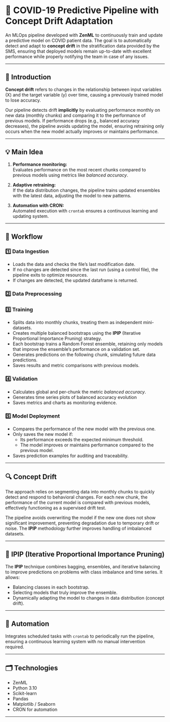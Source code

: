 # 🦠 COVID-19 Predictive Pipeline with Concept Drift Adaptation

An MLOps pipeline developed with **ZenML** to continuously train and update a predictive model on COVID patient data. The goal is to automatically detect and adapt to **concept drift** in the stratification data provided by the SMS, ensuring that deployed models remain up-to-date with excellent performance while properly notifying the team in case of any issues.

---

## 📌 Introduction

**Concept drift** refers to changes in the relationship between input variables (X) and the target variable (y) over time, causing a previously trained model to lose accuracy.

Our pipeline detects drift **implicitly** by evaluating performance monthly on new data (monthly chunks) and comparing it to the performance of previous models. If performance drops (e.g., balanced accuracy decreases), the pipeline avoids updating the model, ensuring retraining only occurs when the new model actually improves or maintains performance.

---

## 💡 Main Idea

1. **Performance monitoring:**  
   Evaluates performance on the most recent chunks compared to previous models using metrics like *balanced accuracy*.

2. **Adaptive retraining:**  
   If the data distribution changes, the pipeline trains updated ensembles with the latest data, adjusting the model to new patterns.

3. **Automation with CRON:**  
   Automated execution with `crontab` ensures a continuous learning and updating system.

---

## 🔄 Workflow

### 1️⃣ Data Ingestion

- Loads the data and checks the file’s last modification date.
- If no changes are detected since the last run (using a control file), the pipeline exits to optimize resources.
- If changes are detected, the updated dataframe is returned.

### 2️⃣ Data Preprocessing


### 3️⃣ Training

- Splits data into monthly chunks, treating them as independent mini-datasets.
- Creates multiple balanced bootstraps using the **IPIP** (Iterative Proportional Importance Pruning) strategy.
- Each bootstrap trains a Random Forest ensemble, retaining only models that improve the ensemble’s performance on a validation set.
- Generates predictions on the following chunk, simulating future data predictions.
- Saves results and metric comparisons with previous models.

### 4️⃣ Validation

- Calculates global and per-chunk the metric *balanced accuracy*.
- Generates time series plots of balanced accuracy evolution
- Saves metrics and charts as monitoring evidence.

### 5️⃣ Model Deployment

- Compares the performance of the new model with the previous one.
- Only saves the new model if:
  - Its performance exceeds the expected minimum threshold.
  - The model improves or maintains performance compared to the previous model.
- Saves prediction examples for auditing and traceability.

---

## 🔍 Concept Drift

The approach relies on segmenting data into monthly chunks to quickly detect and respond to behavioral changes. For each new chunk, the performance of the current model is compared with previous models, effectively functioning as a supervised drift test.

The pipeline avoids overwriting the model if the new one does not show significant improvement, preventing degradation due to temporary drift or noise. The **IPIP** methodology further improves handling of imbalanced datasets.

---

## 🧩 IPIP (Iterative Proportional Importance Pruning)

The **IPIP** technique combines bagging, ensembles, and iterative balancing to improve predictions on problems with class imbalance and time series. It allows:

- Balancing classes in each bootstrap.
- Selecting models that truly improve the ensemble.
- Dynamically adapting the model to changes in data distribution (concept drift).

---

## 🚀 Automation

Integrates scheduled tasks with `crontab` to periodically run the pipeline, ensuring a continuous learning system with no manual intervention required.

---

## 🗂️ Technologies

- ZenML
- Python 3.10  
- Scikit-learn  
- Pandas  
- Matplotlib / Seaborn  
- CRON for automation

---

